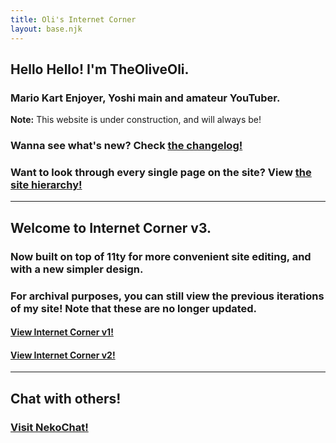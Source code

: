 ```yaml
---
title: Oli's Internet Corner
layout: base.njk
---
```


## Hello Hello! I'm TheOliveOli.
### Mario Kart Enjoyer, Yoshi main and amateur YouTuber.

**Note:** This website is under construction, and will always be!

### Wanna see what's new? Check [the changelog!](/changelog/)
### Want to look through every single page on the site? View [the site hierarchy!](/tree/)

----

## Welcome to Internet Corner v3.
### Now built on top of 11ty for more convenient site editing, and with a new simpler design.
### For archival purposes, you can still view the previous iterations of my site! Note that these are no longer updated.
#### [View Internet Corner v1!](legacy/v1/)
#### [View Internet Corner v2!](legacy/v2/)

----

## Chat with others!
### [Visit NekoChat!](legacy/v2/chat.html)